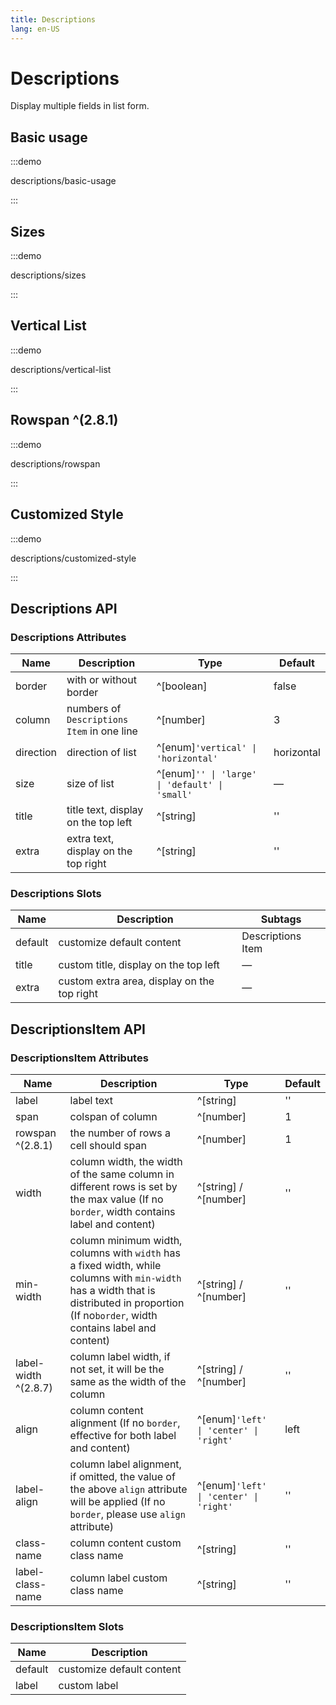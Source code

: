 ```yaml
---
title: Descriptions
lang: en-US
---
```


# Descriptions

Display multiple fields in list form.

## Basic usage

:::demo

descriptions/basic-usage

:::

## Sizes

:::demo

descriptions/sizes

:::

## Vertical List

:::demo

descriptions/vertical-list

:::

## Rowspan ^(2.8.1)

:::demo

descriptions/rowspan

:::

## Customized Style

:::demo

descriptions/customized-style

:::

## Descriptions API

### Descriptions Attributes

| Name      | Description                                | Type                                           | Default    |
| --------- | ------------------------------------------ | ---------------------------------------------- | ---------- |
| border    | with or without border                     | ^[boolean]                                     | false      |
| column    | numbers of `Descriptions Item` in one line | ^[number]                                      | 3          |
| direction | direction of list                          | ^[enum]`'vertical' \| 'horizontal'`            | horizontal |
| size      | size of list                               | ^[enum]`'' \| 'large' \| 'default' \| 'small'` | —          |
| title     | title text, display on the top left        | ^[string]                                      | ''         |
| extra     | extra text, display on the top right       | ^[string]                                      | ''         |

### Descriptions Slots

| Name    | Description                                 | Subtags           |
| ------- | ------------------------------------------- | ----------------- |
| default | customize default content                   | Descriptions Item |
| title   | custom title, display on the top left       | —                 |
| extra   | custom extra area, display on the top right | —                 |

## DescriptionsItem API

### DescriptionsItem Attributes

| Name                 | Description                                                                                                                                                                                  | Type                                   | Default |
| -------------------- | -------------------------------------------------------------------------------------------------------------------------------------------------------------------------------------------- | -------------------------------------- | ------- |
| label                | label text                                                                                                                                                                                   | ^[string]                              | ''      |
| span                 | colspan of column                                                                                                                                                                            | ^[number]                              | 1       |
| rowspan ^(2.8.1)     | the number of rows a cell should span                                                                                                                                                        | ^[number]                              | 1       |
| width                | column width, the width of the same column in different rows is set by the max value (If no `border`, width contains label and content)                                                      | ^[string] / ^[number]                  | ''      |
| min-width            | column minimum width, columns with `width` has a fixed width, while columns with `min-width` has a width that is distributed in proportion (If no`border`, width contains label and content) | ^[string] / ^[number]                  | ''      |
| label-width ^(2.8.7) | column label width, if not set, it will be the same as the width of the column                                                                                                               | ^[string] / ^[number]                  | ''      |
| align                | column content alignment (If no `border`, effective for both label and content)                                                                                                              | ^[enum]`'left' \| 'center' \| 'right'` | left    |
| label-align          | column label alignment, if omitted, the value of the above `align` attribute will be applied (If no `border`, please use `align` attribute)                                                  | ^[enum]`'left' \| 'center' \| 'right'` | ''      |
| class-name           | column content custom class name                                                                                                                                                             | ^[string]                              | ''      |
| label-class-name     | column label custom class name                                                                                                                                                               | ^[string]                              | ''      |

### DescriptionsItem Slots

| Name    | Description               |
| ------- | ------------------------- |
| default | customize default content |
| label   | custom label              |
